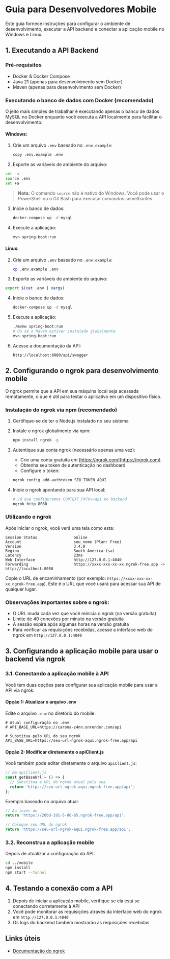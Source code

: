 # Guia para Desenvolvedores Mobile

Este guia fornece instruções para configurar o ambiente de desenvolvimento, executar a API backend e conectar a aplicação mobile no Windows e Linux.

## 1. Executando a API Backend

### Pré-requisitos
- Docker & Docker Compose
- Java 21 (apenas para desenvolvimento sem Docker)
- Maven (apenas para desenvolvimento sem Docker)

### Executando o banco de dados com Docker (recomendado)

O jeito mais simples de trabalhar é executando apenas o banco de dados MySQL no Docker enquanto você executa a API localmente para facilitar o desenvolvimento:

#### Windows:

1. Crie um arquivo `.env` baseado no `.env.example`:
   ```bash
   copy .env.example .env
   ```

2. Exporte as variáveis de ambiente do arquivo:
```bash
set -a
source .env
set +a
```
> **Nota:** O comando `source` não é nativo do Windows. Você pode usar o PowerShell ou o Git Bash para executar comandos semelhantes.

3. Inicie o banco de dados:
   ```bash
   docker-compose up -d mysql
   ```

4. Execute a aplicação:
   ```bash
   mvn spring-boot:run
   ```

#### Linux:

2. Crie um arquivo `.env` baseado no `.env.example`:
   ```bash
   cp .env.example .env
   ```

3. Exporte as variáveis de ambiente do arquivo:
```bash
export $(cat .env | xargs)
```

4. Inicie o banco de dados:
   ```bash
   docker-compose up -d mysql
   ```

5. Execute a aplicação:
   ```bash
   ./mvnw spring-boot:run
   # Ou se o Maven estiver instalado globalmente
   mvn spring-boot:run
   ```

6. Acesse a documentação da API:
   ```
   http://localhost:8080/api/swagger
   ```

## 2. Configurando o ngrok para desenvolvimento mobile

O ngrok permite que a API em sua máquina local seja acessada remotamente, o que é útil para testar o aplicativo em um dispositivo físico.

### Instalação do ngrok via npm (recomendado)

1. Certifique-se de ter o Node.js instalado no seu sistema

2. Instale o ngrok globalmente via npm:
   ```bash
   npm install ngrok -g
   ```

3. Autentique sua conta ngrok (necessário apenas uma vez):
   - Crie uma conta gratuita em [https://ngrok.com](https://ngrok.com)
   - Obtenha seu token de autenticação no dashboard
   - Configure o token:
   ```bash
   ngrok config add-authtoken SEU_TOKEN_AQUI
   ```

4. Inicie o ngrok apontando para sua API local:
   ```bash
   # Já que configuramos CONTEXT_PATH=/api no backend
   ngrok http 8080
   ```

### Utilizando o ngrok

Após iniciar o ngrok, você verá uma tela como esta:

```
Session Status                online
Account                       seu_nome (Plan: Free)
Version                       3.4.0
Region                        South America (sa)
Latency                       23ms
Web Interface                 http://127.0.0.1:4040
Forwarding                    https://xxxx-xxx-xx-xx.ngrok-free.app -> http://localhost:8080
```

Copie o URL de encaminhamento (por exemplo: `https://xxxx-xxx-xx-xx.ngrok-free.app`). Este é o URL que você usará para acessar sua API de qualquer lugar.

### Observações importantes sobre o ngrok:

- O URL muda cada vez que você reinicia o ngrok (na versão gratuita)
- Limite de 40 conexões por minuto na versão gratuita
- A sessão expira após algumas horas na versão gratuita
- Para verificar as requisições recebidas, acesse a interface web do ngrok em `http://127.0.0.1:4040`

## 3. Configurando a aplicação mobile para usar o backend via ngrok

### 3.1. Conectando a aplicação mobile à API

Você tem duas opções para configurar sua aplicação mobile para usar a API via ngrok:

#### Opção 1: Atualizar o arquivo .env

Edite o arquivo `.env` no diretório do mobile:

```properties
# Atual configuração no .env
# API_BASE_URL=https://carona-z4nn.onrender.com/api

# Substitua pelo URL do seu ngrok
API_BASE_URL=https://seu-url-ngrok-aqui.ngrok-free.app/api
```

#### Opção 2: Modificar diretamente o apiClient.js

Você também pode editar diretamente o arquivo `apiClient.js`:

```javascript
// Em apiClient.js
const getBaseUrl = () => {
  // Substitua a URL do ngrok atual pela sua
  return 'https://seu-url-ngrok-aqui.ngrok-free.app/api';
};
```

Exemplo baseado no arquivo atual:
```javascript
// Ao invés de 
return 'https://20bd-191-5-86-85.ngrok-free.app/api';

// Coloque seu URL do ngrok
return 'https://seu-url-ngrok-aqui.ngrok-free.app/api';
```

### 3.2. Reconstrua a aplicação mobile

Depois de atualizar a configuração da API:

```bash
cd ../mobile
npm install
npm start --tunnel
```

## 4. Testando a conexão com a API

1. Depois de iniciar a aplicação mobile, verifique se ela está se conectando corretamente à API
2. Você pode monitorar as requisições através da interface web do ngrok em `http://127.0.0.1:4040`
3. Os logs do backend também mostrarão as requisições recebidas

## Links úteis

- [Documentação do ngrok](https://ngrok.com/docs)
